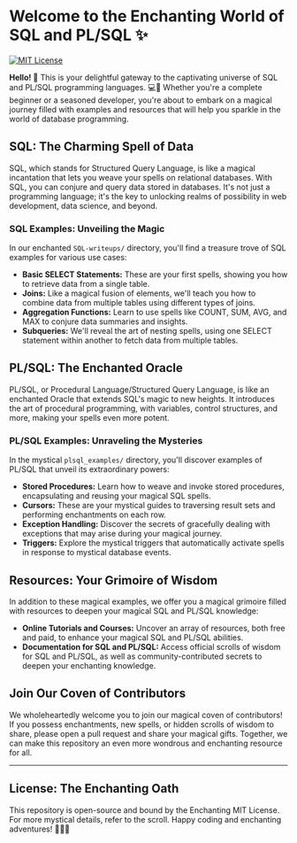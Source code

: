 # Welcome to the Enchanting World of SQL and PL/SQL ✨

[![MIT License](https://img.shields.io/badge/License-MIT-yellow.svg)](LICENSE)


**Hello! 💫**  This is your delightful gateway to the captivating universe of SQL and PL/SQL programming languages. 💻💖 Whether you're a complete beginner or a seasoned developer, you're about to embark on a magical journey filled with examples and resources that will help you sparkle in the world of database programming.

## SQL: The Charming Spell of Data

SQL, which stands for Structured Query Language, is like a magical incantation that lets you weave your spells on relational databases. With SQL, you can conjure and query data stored in databases. It's not just a programming language; it's the key to unlocking realms of possibility in web development, data science, and beyond.

### SQL Examples: Unveiling the Magic

In our enchanted `SQL-writeups/` directory, you'll find a treasure trove of SQL examples for various use cases:

- **Basic SELECT Statements:** These are your first spells, showing you how to retrieve data from a single table.
- **Joins:** Like a magical fusion of elements, we'll teach you how to combine data from multiple tables using different types of joins.
- **Aggregation Functions:** Learn to use spells like COUNT, SUM, AVG, and MAX to conjure data summaries and insights.
- **Subqueries:** We'll reveal the art of nesting spells, using one SELECT statement within another to fetch data from multiple tables.

## PL/SQL: The Enchanted Oracle

PL/SQL, or Procedural Language/Structured Query Language, is like an enchanted Oracle that extends SQL's magic to new heights. It introduces the art of procedural programming, with variables, control structures, and more, making your spells even more potent.

### PL/SQL Examples: Unraveling the Mysteries

In the mystical `plsql_examples/` directory, you'll discover examples of PL/SQL that unveil its extraordinary powers:

- **Stored Procedures:** Learn how to weave and invoke stored procedures, encapsulating and reusing your magical SQL spells.
- **Cursors:** These are your mystical guides to traversing result sets and performing enchantments on each row.
- **Exception Handling:** Discover the secrets of gracefully dealing with exceptions that may arise during your magical journey.
- **Triggers:** Explore the mystical triggers that automatically activate spells in response to mystical database events.

## Resources: Your Grimoire of Wisdom

In addition to these magical examples, we offer you a magical grimoire filled with resources to deepen your magical SQL and PL/SQL knowledge:

- **Online Tutorials and Courses:** Uncover an array of resources, both free and paid, to enhance your magical SQL and PL/SQL abilities.
- **Documentation for SQL and PL/SQL:** Access official scrolls of wisdom for SQL and PL/SQL, as well as community-contributed secrets to deepen your enchanting knowledge.

## Join Our Coven of Contributors


We wholeheartedly welcome you to join our magical coven of contributors! If you possess enchantments, new spells, or hidden scrolls of wisdom to share, please open a pull request and share your magical gifts. Together, we can make this repository an even more wondrous and enchanting resource for all.

--- 

## License: The Enchanting Oath

This repository is open-source and bound by the Enchanting MIT License. For more mystical details, refer to the scroll. Happy coding and enchanting adventures! 🌟🔮🌸

